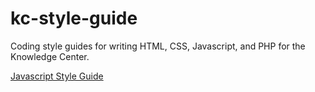 # kc-style-guide

Coding style guides for writing HTML, CSS, Javascript, and PHP for the Knowledge Center.

[Javascript Style Guide](javascript-style-guide.md)
